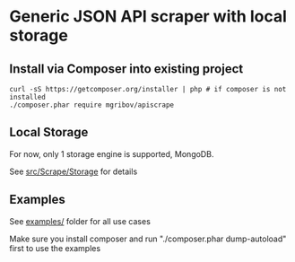 # Generic JSON API scraper with local storage

## Install via Composer into existing project
    curl -sS https://getcomposer.org/installer | php # if composer is not installed
    ./composer.phar require mgribov/apiscrape

## Local Storage
For now, only 1 storage engine is supported, MongoDB.

See [src/Scrape/Storage](https://github.com/mgribov/apiscrape/tree/master/src/Scrape/Storage) for details

## Examples
See [examples/](https://github.com/mgribov/apiscrape/tree/master/examples) folder for all use cases

Make sure you install composer and run "./composer.phar dump-autoload" first to use the examples
